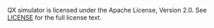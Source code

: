QX simulator is licensed under the Apache License, Version 2.0.
See [LICENSE](https://github.com/QuTech-Delft/OpenSquirrel/blob/master/LICENSE.md) for the full license text.
